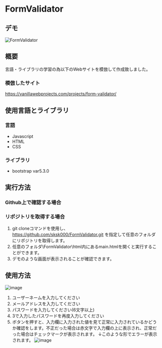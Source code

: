 # FormValidator
## デモ
![FormValidator](https://github.com/sksk000/FormValidator/assets/137740372/f5792780-76cc-46ae-b31c-05ed4654e050)

## 概要
言語・ライブラリの学習の為以下のWebサイトを模倣して作成致しました。

### 模倣したサイト
https://vanillawebprojects.com/projects/form-validator/

## 使用言語とライブラリ
### 言語
- Javascript
- HTML
- CSS

### ライブラリ
- bootstrap var5.3.0

## 実行方法
### Github上で確認する場合
### リポジトリを取得する場合
1. git cloneコマンドを使用し、https://github.com/sksk000/FormValidator.git を指定して任意のフォルダにリポジトリを取得します。
2. 任意のフォルダ\FormValidator\html内にあるmain.htmlを開くと実行することができます。
3. デモのような画面が表示されることが確認できます。

## 使用方法
![image](https://github.com/sksk000/FormValidator/assets/137740372/2a5fdcf6-5acb-49ef-a4d1-d6944e579bab)
1. ユーザーネームを入力してください
2. メールアドレスを入力してください
3. パスワードを入力してください(6文字以上)
4. 3で入力したパスワードを再度入力してください
5. ボタンを押すと、入力欄に入力された値を見て正常に入力されているかどうか確認をします。不正だった場合は赤文字で入力欄の上に表示され、正常だった場合はチェックマークが表示されます。
↓このような形でエラーが表示されます。
 ![image](https://github.com/sksk000/FormValidator/assets/137740372/af293a52-e9b2-4a0d-8009-948953dfd6c7)

